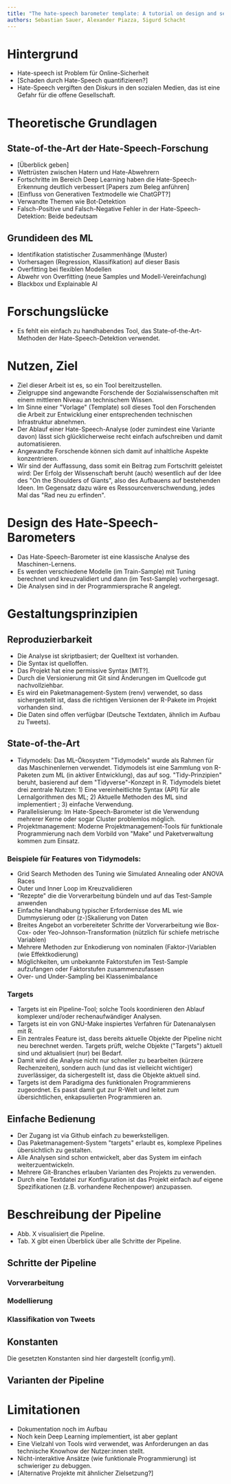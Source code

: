 ```yaml
---
title: "The hate-speech barometer template: A tutorial on design and setup"
authors: Sebastian Sauer, Alexander Piazza, Sigurd Schacht
---
```



# Hintergrund

- Hate-speech ist Problem für Online-Sicherheit
- [Schaden durch Hate-Speech quantifizieren?]
- Hate-Speech vergiften den Diskurs in den sozialen Medien, das ist eine Gefahr für die offene Gesellschaft.


# Theoretische Grundlagen

## State-of-the-Art der Hate-Speech-Forschung

- [Überblick geben]
- Wettrüsten zwischen Hatern und Hate-Abwehrern
- Fortschritte im Bereich Deep Learning haben die Hate-Speech-Erkennung deutlich verbessert [Papers zum Beleg anführen]
- [Einfluss von Generativen Textmodelle wie ChatGPT?]
- Verwandte Themen wie Bot-Detektion
- Falsch-Positive und Falsch-Negative Fehler in der Hate-Speech-Detektion: Beide bedeutsam


## Grundideen des ML

- Identifikation statistischer Zusammenhänge (Muster)
- Vorhersagen (Regression, Klassifikation) auf dieser Basis
- Overfitting bei flexiblen Modellen
- Abwehr von Overfitting  (neue Samples und Modell-Vereinfachung)
- Blackbox und Explainable AI


# Forschungslücke

- Es fehlt ein einfach zu handhabendes Tool, das State-of-the-Art-Methoden der Hate-Speech-Detektion verwendet.


# Nutzen, Ziel 

- Ziel dieser Arbeit ist es, so ein Tool bereitzustellen.
- Zielgruppe sind angewandte Forschende der Sozialwissenschaften mit einem mittleren Niveau an technischem Wissen.
- Im Sinne einer "Vorlage" (Template) soll dieses Tool den Forschenden die Arbeit zur Entwicklung einer entsprechenden technischen Infrastruktur abnehmen.
- Der Ablauf einer Hate-Speech-Analyse (oder zumindest eine Variante davon) lässt sich glücklicherweise recht einfach aufschreiben und damit automatisieren.
- Angewandte Forschende können sich damit auf inhaltliche Aspekte konzentrieren.
- Wir sind der Auffassung, dass somit ein Beitrag zum Fortschritt geleistet wird: Der Erfolg der Wissenschaft beruht (auch) wesentlich auf der Idee des "On the Shoulders of Giants", also des Aufbauens auf bestehenden Ideen. Im Gegensatz dazu wäre es Ressourcenverschwendung, jedes Mal das "Rad neu zu erfinden".


# Design des Hate-Speech-Barometers

- Das Hate-Speech-Barometer ist eine klassische Analyse des Maschinen-Lernens.
- Es werden verschiedene Modelle (im Train-Sample) mit Tuning berechnet und kreuzvalidiert und dann (im Test-Sample) vorhergesagt.
- Die Analysen sind in der Programmiersprache R angelegt.


# Gestaltungsprinzipien

## Reproduzierbarkeit

- Die Analyse ist skriptbasiert; der Quelltext ist vorhanden.
- Die Syntax ist quelloffen.
- Das Projekt hat eine permissive Syntax [MIT?].
- Durch die Versionierung mit Git sind Änderungen im Quellcode gut nachvollziehbar.
- Es wird ein Paketmanagement-System (renv) verwendet, so dass sichergestellt ist, dass die richtigen Versionen der R-Pakete im Projekt vorhanden sind.
- Die Daten sind offen verfügbar (Deutsche Textdaten, ähnlich im Aufbau zu Tweets).


## State-of-the-Art

- Tidymodels: Das ML-Ökosystem "Tidymodels" wurde als Rahmen für das Maschinenlernen verwendet. Tidymodels ist eine Sammlung von R-Paketen zum ML (in aktiver Entwicklung), das auf sog. "Tidy-Prinzipien" beruht, basierend auf dem "Tidyverse"-Konzept in R. Tidymodels bietet drei zentrale Nutzen: 1) Eine vereinheitlichte Syntax (API) für alle Lernalgorithmen des ML; 2) Aktuelle Methoden des ML sind implementiert ; 3) einfache Verwendung.
- Parallelisierung: Im Hate-Speech-Barometer ist die Verwendung mehrerer Kerne oder sogar Cluster problemlos möglich.
- Projektmanagement: Moderne Projektmanagement-Tools für funktionale Programmierung nach dem Vorbild von "Make" und Paketverwaltung kommen zum Einsatz.

### Beispiele für Features von Tidymodels:

- Grid Search Methoden des Tuning wie Simulated Annealing oder ANOVA Races
- Outer und Inner Loop im Kreuzvalidieren
- "Rezepte" die die Vorverarbeitung bündeln und auf das Test-Sample anwenden
- Einfache Handhabung typischer Erfordernisse des ML wie Dummysierung oder (z-)Skalierung von Daten
- Breites Angebot an vorbereiteter Schritte der Vorverarbeitung wie Box-Cox- oder Yeo-Johnson-Transformation (nützlich für schiefe metrische Variablen)
- Mehrere Methoden zur Enkodierung von nominalen (Faktor-)Variablen (wie Effektkodierung)
- Möglichkeiten, um unbekannte Faktorstufen im Test-Sample aufzufangen oder Faktorstufen zusammenzufassen
- Over- und Under-Sampling bei Klassenimbalance


### Targets

- Targets ist ein Pipeline-Tool; solche Tools koordinieren den Ablauf komplexer und/oder rechenaufwändiger Analysen.
- Targets ist ein von GNU-Make inspiertes Verfahren für Datenanalysen mit R.
- Ein zentrales Feature ist, dass bereits aktuelle Objekte der Pipeline nicht neu berechnet werden. Targets prüft, welche Objekte ("Targets") aktuell sind und aktualisiert (nur) bei Bedarf. 
- Damit wird die Analyse nicht nur schneller zu bearbeiten (kürzere Rechenzeiten), sondern auch (und das ist vielleicht wichtiger) zuverlässiger, da sichergestellt ist, dass die Objekte aktuell sind.
- Targets ist dem Paradigma des funktionalen Programmierens zugeordnet. Es passt damit gut zur R-Welt und leitet zum übersichtlichen, enkapsulierten Programmieren an.


## Einfache Bedienung

- Der Zugang ist via Github einfach zu bewerkstelligen.
- Das Paketmanagement-System "targets" erlaubt es, komplexe Pipelines übersichtlich zu gestalten.
- Alle Analysen sind schon entwickelt, aber das System im einfach weiterzuentwickeln.
- Mehrere Git-Branches erlauben Varianten des Projekts zu verwenden.
- Durch eine Textdatei zur Konfiguration ist das Projekt einfach auf eigene Spezifikationen (z.B. vorhandene Rechenpower) anzupassen.



# Beschreibung der Pipeline


- Abb. X visualisiert die Pipeline.
- Tab. X gibt einen Überblick über alle Schritte der Pipeline.

## Schritte der Pipeline

### Vorverarbeitung


### Modellierung


### Klassifikation von Tweets



## Konstanten

Die gesetzten Konstanten sind hier dargestellt (config.yml).


## Varianten der Pipeline



# Limitationen

- Dokumentation noch im Aufbau
- Noch kein Deep Learning implementiert, ist aber geplant
- Eine Vielzahl von Tools wird verwendet, was Anforderungen an das technische Knowhow der Nutzer:innen stellt.
- Nicht-interaktive Ansätze (wie funktionale Programmierung) ist schwieriger zu debuggen.
- [Alternative Projekte mit ähnlicher Zielsetzung?]











